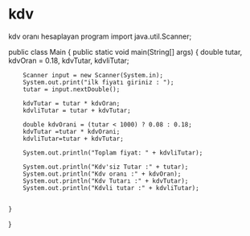 # kdv
kdv oranı hesaplayan program
import java.util.Scanner;

public class Main {
    public static void main(String[] args) {
        double tutar, kdvOran = 0.18, kdvTutar, kdvliTutar;

        Scanner input = new Scanner(System.in);
        System.out.print("ilk fiyatı giriniz : ");
        tutar = input.nextDouble();

        kdvTutar = tutar * kdvOran;
        kdvliTutar = tutar + kdvTutar;

        double kdvOrani = (tutar < 1000) ? 0.08 : 0.18;
        kdvTutar =tutar * kdvOrani;
        kdvliTutar=tutar + kdvTutar;

        System.out.println("Toplam fiyat: " + kdvliTutar);

        System.out.println("Kdv'siz Tutar :" + tutar);
        System.out.println("Kdv oranı :" + kdvOran);
        System.out.println("Kdv Tutarı :" + kdvTutar);
        System.out.println("Kdvli tutar :" + kdvliTutar);


    }
}
